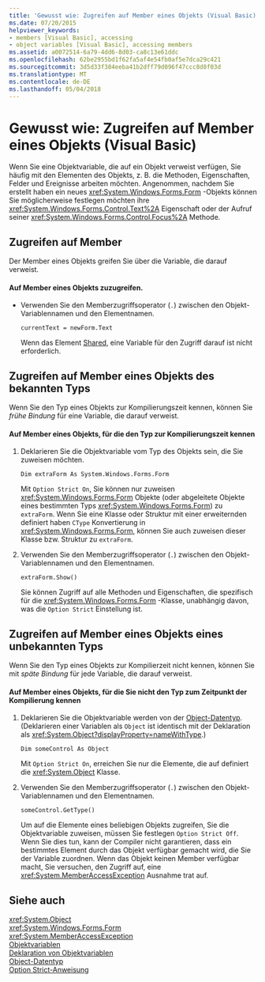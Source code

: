 ```yaml
---
title: 'Gewusst wie: Zugreifen auf Member eines Objekts (Visual Basic)'
ms.date: 07/20/2015
helpviewer_keywords:
- members [Visual Basic], accessing
- object variables [Visual Basic], accessing members
ms.assetid: a0072514-6a79-4dd6-8d03-ca8c13e61ddc
ms.openlocfilehash: 62be2955bd1f62fa5af4e54fb0af5e7dca29c421
ms.sourcegitcommit: 3d5d33f384eeba41b2dff79d096f47ccc8d8f03d
ms.translationtype: MT
ms.contentlocale: de-DE
ms.lasthandoff: 05/04/2018
---
```

# <a name="how-to-access-members-of-an-object-visual-basic"></a>Gewusst wie: Zugreifen auf Member eines Objekts (Visual Basic)
Wenn Sie eine Objektvariable, die auf ein Objekt verweist verfügen, Sie häufig mit den Elementen des Objekts, z. B. die Methoden, Eigenschaften, Felder und Ereignisse arbeiten möchten. Angenommen, nachdem Sie erstellt haben ein neues <xref:System.Windows.Forms.Form> -Objekts können Sie möglicherweise festlegen möchten ihre <xref:System.Windows.Forms.Control.Text%2A> Eigenschaft oder der Aufruf seiner <xref:System.Windows.Forms.Control.Focus%2A> Methode.  
  
## <a name="accessing-members"></a>Zugreifen auf Member  
 Der Member eines Objekts greifen Sie über die Variable, die darauf verweist.  
  
#### <a name="to-access-members-of-an-object"></a>Auf Member eines Objekts zuzugreifen.  
  
-   Verwenden Sie den Memberzugriffsoperator (`.`) zwischen den Objekt-Variablennamen und den Elementnamen.  
  
    ```  
    currentText = newForm.Text  
    ```  
  
     Wenn das Element [Shared](../../../../visual-basic/language-reference/modifiers/shared.md), eine Variable für den Zugriff darauf ist nicht erforderlich.  
  
## <a name="accessing-members-of-an-object-of-known-type"></a>Zugreifen auf Member eines Objekts des bekannten Typs  
 Wenn Sie den Typ eines Objekts zur Kompilierungszeit kennen, können Sie *frühe Bindung* für eine Variable, die darauf verweist.  
  
#### <a name="to-access-members-of-an-object-for-which-you-know-the-type-at-compile-time"></a>Auf Member eines Objekts, für die den Typ zur Kompilierungszeit kennen  
  
1.  Deklarieren Sie die Objektvariable vom Typ des Objekts sein, die Sie zuweisen möchten.  
  
    ```  
    Dim extraForm As System.Windows.Forms.Form  
    ```  
  
     Mit `Option Strict On`, Sie können nur zuweisen <xref:System.Windows.Forms.Form> Objekte (oder abgeleitete Objekte eines bestimmten Typs <xref:System.Windows.Forms.Form>) zu `extraForm`. Wenn Sie eine Klasse oder Struktur mit einer erweiternden definiert haben `CType` Konvertierung in <xref:System.Windows.Forms.Form>, können Sie auch zuweisen dieser Klasse bzw. Struktur zu `extraForm`.  
  
2.  Verwenden Sie den Memberzugriffsoperator (`.`) zwischen den Objekt-Variablennamen und den Elementnamen.  
  
    ```  
    extraForm.Show()  
    ```  
  
     Sie können Zugriff auf alle Methoden und Eigenschaften, die spezifisch für die <xref:System.Windows.Forms.Form> -Klasse, unabhängig davon, was die `Option Strict` Einstellung ist.  
  
## <a name="accessing-members-of-an-object-of-unknown-type"></a>Zugreifen auf Member eines Objekts eines unbekannten Typs  
 Wenn Sie den Typ eines Objekts zur Kompilierzeit nicht kennen, können Sie mit *späte Bindung* für jede Variable, die darauf verweist.  
  
#### <a name="to-access-members-of-an-object-for-which-you-do-not-know-the-type-at-compile-time"></a>Auf Member eines Objekts, für die Sie nicht den Typ zum Zeitpunkt der Kompilierung kennen  
  
1.  Deklarieren Sie die Objektvariable werden von der [Object-Datentyp](../../../../visual-basic/language-reference/data-types/object-data-type.md). (Deklarieren einer Variablen als `Object` ist identisch mit der Deklaration als <xref:System.Object?displayProperty=nameWithType>.)  
  
    ```  
    Dim someControl As Object  
    ```  
  
     Mit `Option Strict On`, erreichen Sie nur die Elemente, die auf definiert die <xref:System.Object> Klasse.  
  
2.  Verwenden Sie den Memberzugriffsoperator (`.`) zwischen den Objekt-Variablennamen und den Elementnamen.  
  
    ```  
    someControl.GetType()  
    ```  
  
     Um auf die Elemente eines beliebigen Objekts zugreifen, Sie die Objektvariable zuweisen, müssen Sie festlegen `Option Strict Off`. Wenn Sie dies tun, kann der Compiler nicht garantieren, dass ein bestimmtes Element durch das Objekt verfügbar gemacht wird, die Sie der Variable zuordnen. Wenn das Objekt keinen Member verfügbar macht, Sie versuchen, den Zugriff auf, eine <xref:System.MemberAccessException> Ausnahme trat auf.  
  
## <a name="see-also"></a>Siehe auch  
 <xref:System.Object>  
 <xref:System.Windows.Forms.Form>  
 <xref:System.MemberAccessException>  
 [Objektvariablen](../../../../visual-basic/programming-guide/language-features/variables/object-variables.md)  
 [Deklaration von Objektvariablen](../../../../visual-basic/programming-guide/language-features/variables/object-variable-declaration.md)  
 [Object-Datentyp](../../../../visual-basic/language-reference/data-types/object-data-type.md)  
 [Option Strict-Anweisung](../../../../visual-basic/language-reference/statements/option-strict-statement.md)
